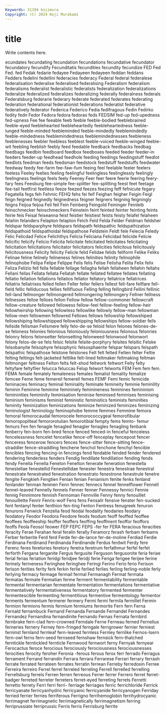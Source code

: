 ```yaml
---
Keywords: 31194 kojimura
Copyright: (C) 2024 Koji Murakami
---
```


# title

Write contents here.



ecundates
fecundating fecundation fecundations fecundative fecundator fecundatory fecundify Fecunditatis fecundities fecundity
fecundize FED Fed Fed. fed Fedak fedarie fedayee Fedayeen fedayeen
feddan feddans Fedders fedelini fedellini federacies federacy Federal federal federalese
federalisation federalise federalised federalising Federalism federalism federalisms federalist federalistic federalists
federalization federalizations federalize federalized federalizes federalizing federally federalness federals Federalsburg
federarie federary federate federated federates federating federation federational federationist federations
federatist federative federatively federator Federica Federico Fedia fedifragous Fedin Fedirko
fedity fedn Fedor Fedora fedora fedoras feds FEDSIM fed-up fed-upedness
fed-upness Fee fee feeable feeb feeble feeble-bodied feeblebrained feeble-eyed feeblehearted
feebleheartedly feebleheartedness feeble-lunged feeble-minded feebleminded feeble-mindedly feeblemindedly feeble-mindedness feeblemindedness feeblemindednesses
feebleness feeblenesses feebler feebless feeblest feeble-voiced feeble-winged feeble-wit feebling feeblish
feebly feed feedable feedback feedbacks feedbag feedbags feedbin feedboard feedbox
feedboxes feeded feeder feeder-in feeders feeder-up feedhead feedhole feeding feedings
feedingstuff feedlot feedlots feedman feeds feedsman feedstock feedstuff feedstuffs feedwater
feedway feedy fee-farm fee-faw-fum feeing feel feelable feeler feelers feeless
Feeley feelies feeling feelingful feelingless feelinglessly feelingly feelingness feelings feels
feely Feeney Feer feer feere feerie feering feery-fary fees Feesburg
fee-simple fee-splitter fee-splitting feest feet feetage fee-tail feetfirst feetless feeze
feezed feezes feezing feff fefnicute fegary Fegatella fegs feh Fehmic
FEHQ fehs fei feif Feighan feigher Feigin Feigl feign feigned
feignedly feignedness feigner feigners feigning feigningly feigns Feijoa feijoa Feil
feil Fein Feinberg Feingold Feininger Feinleib feinschmecker feinschmeckers Feinstein feint
feinted feinter feinting feints feirie feis Feisal feiseanna feist feistier
feistiest feists feisty felafel felaheen felahin felanders Felapton felapton Felch
Feld Felda Felder Feldman feldsher feldspar feldsparphyre feldspars feldspath feldspathic
feldspathization feldspathoid feldspathoidal feldspathose Feldstein Feldt fele Felecia Feledy Felic
Felicdad Felice Felichthys Felicia Feliciana Felicidad felicide Felicie felicific felicify
Felicio Felicita felicitate felicitated felicitates felicitating felicitation felicitations felicitator felicitators
felicities felicitous felicitously felicitousness Felicity felicity Felicle felid Felidae felids
feliform Felike Feliks Felinae feline felinely felineness felines felinities felinity
felinophile felinophobe Felipa Felipe Felippe Felis felis Felise Felisha Felita
Felix felix Feliza Felizio fell fella fellable fellage fellagha fellah
fellaheen fellahin fellahs Fellani fellas Fellata fellata Fellatah fellate fellated
fellatee fellates fellating fellatio fellation fellations fellatios fellator fellatory fellatrice
fellatrices fellatrix fellatrixes felled fellen Feller feller fellers fellest fell-fare
fellfare fell-field fellic felliducous fellies fellifluous Felling felling fellingbird Fellini
fellinic fell-land fellmonger fellmongered fellmongering fellmongery Fellner fellness fellnesses felloe
felloes fellon Fellow fellow fellow-commoner fellowcraft fellow-creature fellowed fellowess fellow-feel
fellow-feeling fellow-heir fellowheirship fellowing fellowless fellowlike fellowly fellow-man fellowman fellow-men
fellowmen fellowred Fellows fellows fellowship fellowshiped fellowshiping fellowshipped fellowshipping fellowships
fellow-soldier fells fellside fellsman Fellsmere felly felo-de-se feloid felon felones
felones-de-se feloness felonies felonious feloniously feloniousness felonous felonries felonry felons
felonsetter felonsetting felonweed felonwood felonwort felony felos-de-se fels felsic felsite
felsite-porphyry felsites felsitic Felske felsobanyite felsophyre felsophyric felsosphaerite felspar felspars
felspath felspathic felspathose felstone felstones Felt felt felted Felten felter
Feltie felting feltings felt-jacketed feltlike felt-lined feltmaker feltmaking feltman feltmonger
feltness Felton felts felt-shod feltwork feltwort Felty felty feltyfare feltyflier
felucca feluccas Felup felwort felworts FEM Fem fem fem. FEMA
female femalely femaleness females femalist femality femalize femcee Feme feme
femereil femerell femes FEMF Femi femic femicide feminacies feminacy feminal
feminality feminate femineity feminie feminility feminin Feminine feminine femininely feminineness
feminines femininism femininities femininity feminisation feminise feminised feminises feminising feminism
feminisms feminist feministic feministics feminists feminities feminity feminization feminizations feminize
feminized feminizes feminizing feminologist feminology feminophobe femme femmes Femmine femora
femoral femorocaudal femorocele femorococcygeal femorofibular femoropopliteal femororotulian femorotibial fempty fems
femto- femur femurs Fen fen fenagle fenagled fenagler fenagles fenagling
fenbank fenberry fen-born fen-bred fence fenced fenced-in fenceful fenceless fencelessness
fencelet fencelike fence-off fenceplay fencepost fencer fenceress fencerow fencers fences
fence-sitter fence-sitting fence-straddler fence-straddling fenchene fenchol fenchone fenchyl fencible fencibles
fencing fencing-in fencings fend fendable fended fender fendered fendering fenderless
fenders Fendig fendillate fendillation fending fends fendy Fenelia Fenella Fenelon
Fenelton fenerate feneration fenestella fenestellae fenestellid Fenestellidae fenester fenestra fenestrae
fenestral fenestrate fenestrated fenestration fenestrato fenestrone fenestrule fenetre fengite Fengkieh
Fengtien Fenian fenian Fenianism fenite fenks fenland fenlander fenman fenmen
Fenn fennec fennecs fennel fennelflower Fennell fennel-leaved Fennelly fennels Fenner
fenner Fennessy fennici Fennie fennig Fennimore fennish Fennoman Fennville Fenny
fenny fenouillet fenouillette Fenrir Fenris-wolf Fens fens Fensalir fensive fenster
fen-sucked fent fentanyl fenter fenthion fen-ting Fenton Fentress fenugreek fenuron
fenurons Fenwick Fenzelia feod feodal feodality feodaries feodary feodatory Feodor
Feodora Feodore feods feodum feoff feoffed feoffee feoffees feoffeeship feoffer
feoffers feoffing feoffment feoffor feoffors feoffs Feola Feosol feower FEP
FEPC FEPS -fer fer FERA feracious feracities feracity Ferae Ferahan
feral feralin ferally Feramorz ferash ferbam ferbams Ferber ferberite Ferd
ferd Ferde fer-de-lance fer-de-moline Ferdiad Ferdie Ferdinana Ferdinand Ferdinanda Ferdinande
Ferdus ferdwit Ferdy fere Ferenc feres feretories feretory feretra feretrum
ferfathmur ferfel ferfet ferforth Fergana ferganite Fergus fergusite Ferguson fergusonite
feria feriae ferial ferias feriation feridgi feridjee feridji ferie Feriga
ferigee ferijee ferine ferinely ferineness Feringhee feringhee Feringi Ferino Ferio
ferio Ferison ferison ferities ferity ferk ferkin ferlie ferlied ferlies
ferling ferling-noble ferly ferlying fermacy fermage fermail fermal Fermanagh Fermat
fermata fermatas fermate Fermatian ferme ferment fermentability fermentable fermental fermentarian
fermentate fermentation fermentations fermentative fermentatively fermentativeness fermentatory fermented fermenter fermentescible
fermenting fermentitious fermentive fermentology fermentor ferments fermentum fermerer fermery Fermi
fermi fermila fermillet Fermin fermion fermions fermis fermium fermiums fermorite
Fern fern Ferna Fernald fernambuck Fernand Fernanda Fernande Fernandel Fernandes
Fernandez Fernandina fernandinite Fernando Fernas Fernata fernbird fernbrake fern-clad fern-crowned
Ferndale Ferne Ferneau ferned Fernelius ferneries fernery Ferney fern-fringed ferngale
ferngrower fernier ferniest ferninst fernland fernleaf fern-leaved fernless Fernley fernlike
Fernos-Isern fern-owl ferns fern-seed fernseed fernshaw fernsick fern-thatched ferntickle ferntickled
fernticle Fernwood fernwort ferny Fernyak fernyear Ferocactus feroce ferocious ferociously
ferociousness ferociousnesses ferocities ferocity feroher Feronia -ferous ferous ferox ferr
ferrado Ferragus ferrament Ferrand ferrandin Ferrara ferrara Ferrarese Ferrari ferrary
ferrash ferrate ferrated ferrateen ferrates ferratin ferrean Ferreby ferredoxin Ferree
Ferreira ferreiro Ferrel ferrel ferreled ferreling Ferrell ferrelled ferrelling Ferrellsburg
ferrels Ferren ferren ferreous Ferrer ferrer Ferrero ferret ferret-badger ferreted
ferreter ferreters ferret-eyed ferreting ferrets Ferretti ferretto ferrety Ferri ferri
ferri- ferriage ferriages ferric ferrichloride Ferrick ferricyanate ferricyanhydric ferricyanic ferricyanide
ferricyanogen Ferriday ferried ferrier ferries ferriferous Ferrigno ferrihemoglobin ferrihydrocyanic ferrimagnet
ferrimagnetic ferrimagnetically ferrimagnetism ferring ferriprussiate ferriprussic Ferris ferris Ferrisburg ferrite
